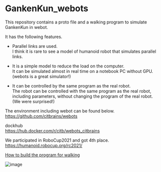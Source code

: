 # GankenKun_webots

This repository contains a proto file and a walking program to simulate GankenKun in webot.

It has the following features.

- Parallel links are used.  
I think it is rare to see a model of humanoid robot that simulates parallel links.

- It is a simple model to reduce the load on the computer.  
It can be simulated almost in real time on a notebook PC without GPU.  
(webots is a great simulator!)

- It can be controlled by the same program as the real robot.  
The robot can be controlled with the same program as the real robot, including parameters, without changing the program of the real robot.  
(We were surprised!)  

The environment including webot can be found below.  
https://github.com/citbrains/webots

dockhub  
https://hub.docker.com/r/citb/webots_citbrains

We participated in RoboCup2021 and got 4th place.  
https://humanoid.robocup.org/rc2021/

[How to build the program for walking](https://github.com/citbrains/GankenKun_webots/wiki/webots%E3%81%A7%E8%A9%A6%E5%90%88%E3%81%AE%E7%92%B0%E5%A2%83%E3%82%92%E4%BD%9C%E6%88%90%E3%81%99%E3%82%8B%E6%89%8B%E9%A0%86)

![image](https://user-images.githubusercontent.com/5755200/115998122-cc332400-a620-11eb-90d5-0e83166787e8.png)
